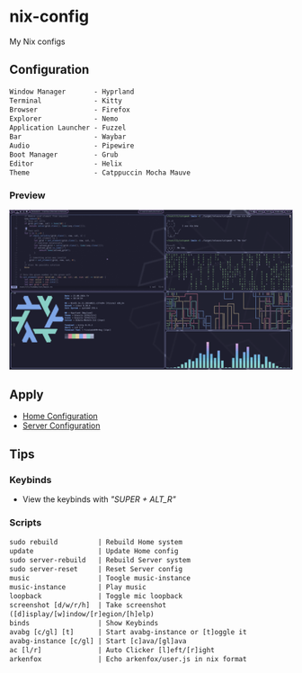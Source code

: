 # nix-config
My Nix configs

## Configuration
```
Window Manager       - Hyprland
Terminal             - Kitty
Browser              - Firefox
Explorer             - Nemo
Application Launcher - Fuzzel
Bar                  - Waybar
Audio                - Pipewire
Boot Manager         - Grub
Editor               - Helix
Theme                - Catppuccin Mocha Mauve
```

### Preview
![Desktop](../res/desktop.png)

## Apply
- [Home Configuration](./Install_Home.md)
- [Server Configuration](./Install_Server.md)

## Tips

### Keybinds
- View the keybinds with *"SUPER + ALT_R"*

### Scripts
```
sudo rebuild          | Rebuild Home system
update                | Update Home config
sudo server-rebuild   | Rebuild Server system
sudo server-reset     | Reset Server config
music                 | Toogle music-instance
music-instance        | Play music
loopback              | Toggle mic loopback
screenshot [d/w/r/h]  | Take screenshot ([d]isplay/[w]indow/[r]egion/[h]elp)
binds                 | Show Keybinds
avabg [c/gl] [t]      | Start avabg-instance or [t]oggle it
avabg-instance [c/gl] | Start [c]ava/[gl]ava
ac [l/r]              | Auto Clicker [l]eft/[r]ight
arkenfox              | Echo arkenfox/user.js in nix format
```
